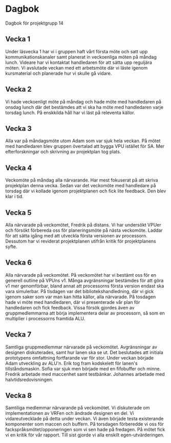 # Dagbok
Dagbok för projektgrupp 14

## Vecka 1

Under läsvecka 1 har vi i gruppen haft vårt första möte och satt upp kommunikationskanaler samt planerat in veckoenliga möten på måndag lunch. Videare har vi kontaktat handledaren för att sätta upp reguljära möten. Vi avslutade veckan med ett arbetsmöte där vi läste igenom kursmaterial och planerade hur vi skulle gå vidare.

## Vecka 2 

Vi hade veckoenligt möte på måndag och hade möte med handledaren på onsdag lunch där det bestämdes att vi ska ha möte med handledaren varje torsdag lunch. På enskkilda håll har vi läst på releventa källor.

## Vecka 3

Alla var på måndagsmöte utom Adam som var sjuk hela veckan. På mötet med handledaren blev gruppen övertalad att bygga VPU istället för SA. Mer efterforskningar och skrivning av projektplan tog plats.

## Vecka 4

Veckomöte på måndag alla närvarande. Har mest fokuserat på att skriva projektplan denna vecka. Sedan var det veckomöte med handledare på torsdag där vi kollade igenom projektplanen och fick lite feedback. Den blev klar i tid.

## Vecka 5

Alla närvarade på veckomötet, Fredrik på distans. Vi har undersökt VPUer och försökt förbereda oss för planeringsmöte på nästa veckomöte. Laddar för att sätta igång med att utveckla första versionen av processorn. Dessutom har vi reviderat projektplanen utifrån kritik för projektplanens syfte. 

## Vecka 6

Alla närvarade på veckomötet. På veckomötet har vi bestämt oss för en generell outline på VPUns v1. Många avgränsningar bestämdes för att göra v1 mer genomförbar, bland annat att processorns första version endast ska vara simulerbar. På tisdagen var det bibliotekshandledning, där vi gick igenom saker som var man kan hitta källor, alla närvarade. På tosdagen hade vi möte med handledaren, där vi presenterade vår plan för handledaren och fick feedback. Vissa försök gjordes även av gruppmedlemmarna att börja implementera delar av processorn, så som en multiplier i processorns framtida ALU.

## Vecka 7

Samtliga gruppmedlemmar närvarade på veckomötet. Avgränsningar av designen diskuterades, samt hur lanen ska se ut. Det beslutades att initiala prototypens omfattning fortfarande var för stor. Under veckan började Adam
utveckling av ALU'n. Erik tog fram kodskelett för lanen's tillståndsmaskin. Sofia var sjuk men började med
en fifobuffer och minne. Fredrik arbetade med maccenhet samt testbänkar. Johannes arbetade med halvtidsredovisningen.

## Vecka 8

Samtiliga medlemmar närvarande på veckomötet. Vi diskuterade om implementationen av VRFen och ändrade designen en del. Vi vidareutvecklade på detta under veckan. Vi även började testa existerande komponenter som maccen och buffern. På torsdagen förberedde vi oss för fackspråksmötet/opponeringen som vi sen hade på fredagen. På mötet fick vi en kritik för vår rapport. Till sist gjorde vi alla enskilt egen-utvärderingen. 
